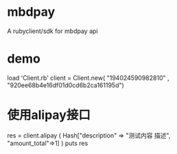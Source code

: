 # mbdpay
A rubyclient/sdk for mbdpay api

# demo
load 'Client.rb'
client = Client.new( "194024590982810" , "920ee68b4e16df01d0cd6b2ca161195d")
 
# 使用alipay接口
res = client.alipay ( Hash["description" => "测试内容 描述",  "amount_total"=>1] )
puts res
